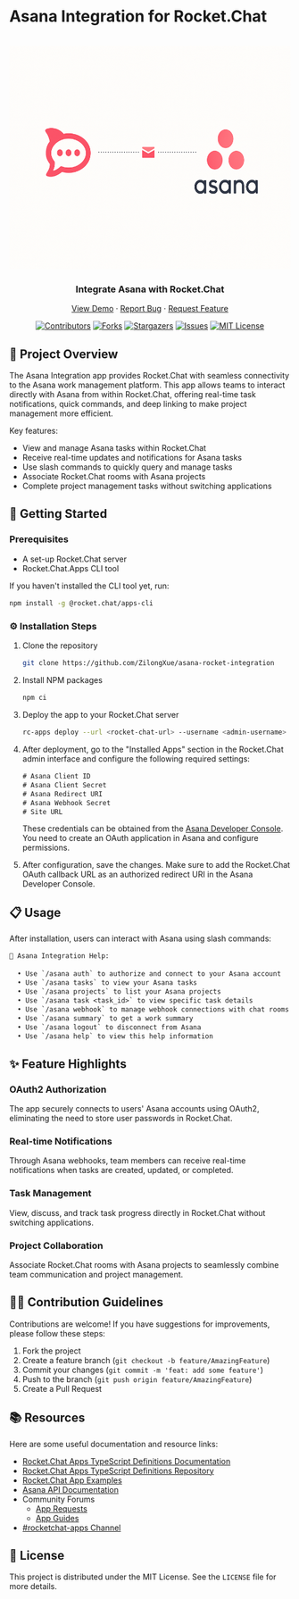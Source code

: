 # Asana Integration for Rocket.Chat

<!-- PROJECT LOGO -->
<br />
<div align="center">
  <a href="https://github.com/ZilongXue/asana-rocket-integration">
    <img src="asana-integration/logo.png" alt="Logo" width="600" height="400">
  </a>

  <h3 align="center">Integrate Asana with Rocket.Chat</h3>

  <p align="center">
    <a href="https://github.com/ZilongXue/asana-rocket-integration">View Demo</a>
    ·
    <a href="https://github.com/ZilongXue/asana-rocket-integration/issues">Report Bug</a>
    ·
    <a href="https://github.com/ZilongXue/asana-rocket-integration/issues">Request Feature</a>
  </p>
</div>

<div align="center">

[![Contributors][contributors-shield]][contributors-url]
[![Forks][forks-shield]][forks-url]
[![Stargazers][stars-shield]][stars-url]
[![Issues][issues-shield]][issues-url]
[![MIT License][license-shield]][license-url]

</div>

## 📜 Project Overview

The Asana Integration app provides Rocket.Chat with seamless connectivity to the Asana work management platform. This app allows teams to interact directly with Asana from within Rocket.Chat, offering real-time task notifications, quick commands, and deep linking to make project management more efficient.

Key features:

- View and manage Asana tasks within Rocket.Chat
- Receive real-time updates and notifications for Asana tasks
- Use slash commands to quickly query and manage tasks
- Associate Rocket.Chat rooms with Asana projects
- Complete project management tasks without switching applications

## 🚀 Getting Started

### Prerequisites

- A set-up Rocket.Chat server
- Rocket.Chat.Apps CLI tool

If you haven't installed the CLI tool yet, run:
```sh
npm install -g @rocket.chat/apps-cli
```

### ⚙️ Installation Steps

1. Clone the repository
   ```sh
   git clone https://github.com/ZilongXue/asana-rocket-integration
   ```

2. Install NPM packages
   ```sh
   npm ci
   ```

3. Deploy the app to your Rocket.Chat server
   ```sh
   rc-apps deploy --url <rocket-chat-url> --username <admin-username> --password <admin-password>
   ```

4. After deployment, go to the "Installed Apps" section in the Rocket.Chat admin interface and configure the following required settings:

   ```
   # Asana Client ID
   # Asana Client Secret
   # Asana Redirect URI
   # Asana Webhook Secret
   # Site URL
   ```

   These credentials can be obtained from the [Asana Developer Console](https://app.asana.com/0/developer-console). You need to create an OAuth application in Asana and configure permissions.

5. After configuration, save the changes. Make sure to add the Rocket.Chat OAuth callback URL as an authorized redirect URI in the Asana Developer Console.

## 📋 Usage

After installation, users can interact with Asana using slash commands:

```
👋 Asana Integration Help:

  • Use `/asana auth` to authorize and connect to your Asana account
  • Use `/asana tasks` to view your Asana tasks
  • Use `/asana projects` to list your Asana projects
  • Use `/asana task <task_id>` to view specific task details
  • Use `/asana webhook` to manage webhook connections with chat rooms
  • Use `/asana summary` to get a work summary
  • Use `/asana logout` to disconnect from Asana
  • Use `/asana help` to view this help information
```

## ✨ Feature Highlights

### OAuth2 Authorization

The app securely connects to users' Asana accounts using OAuth2, eliminating the need to store user passwords in Rocket.Chat.

### Real-time Notifications

Through Asana webhooks, team members can receive real-time notifications when tasks are created, updated, or completed.

### Task Management

View, discuss, and track task progress directly in Rocket.Chat without switching applications.

### Project Collaboration

Associate Rocket.Chat rooms with Asana projects to seamlessly combine team communication and project management.

## 🧑‍💻 Contribution Guidelines

Contributions are welcome! If you have suggestions for improvements, please follow these steps:

1. Fork the project
2. Create a feature branch (`git checkout -b feature/AmazingFeature`)
3. Commit your changes (`git commit -m 'feat: add some feature'`)
4. Push to the branch (`git push origin feature/AmazingFeature`)
5. Create a Pull Request

## 📚 Resources

Here are some useful documentation and resource links:

- [Rocket.Chat Apps TypeScript Definitions Documentation](https://rocketchat.github.io/Rocket.Chat.Apps-engine/)
- [Rocket.Chat Apps TypeScript Definitions Repository](https://github.com/RocketChat/Rocket.Chat.Apps-engine)
- [Rocket.Chat App Examples](https://github.com/graywolf336/RocketChatApps)
- [Asana API Documentation](https://developers.asana.com/docs)
- Community Forums
  - [App Requests](https://forums.rocket.chat/c/rocket-chat-apps/requests)
  - [App Guides](https://forums.rocket.chat/c/rocket-chat-apps/guides)
- [#rocketchat-apps Channel](https://open.rocket.chat/channel/rocketchat-apps)

## 📄 License

This project is distributed under the MIT License. See the `LICENSE` file for more details.

<!-- MARKDOWN LINKS & IMAGES -->
[contributors-shield]: https://img.shields.io/github/contributors/ZilongXue/asana-rocket-integration?style=for-the-badge
[contributors-url]: https://github.com/ZilongXue/asana-rocket-integration/graphs/contributors
[forks-shield]: https://img.shields.io/github/forks/ZilongXue/asana-rocket-integration?style=for-the-badge
[forks-url]: https://github.com/ZilongXue/asana-rocket-integration/network/members
[stars-shield]: https://img.shields.io/github/stars/ZilongXue/asana-rocket-integration?style=for-the-badge
[stars-url]: https://github.com/ZilongXue/asana-rocket-integration/stargazers
[issues-shield]: https://img.shields.io/github/issues/ZilongXue/asana-rocket-integration?style=for-the-badge
[issues-url]: https://github.com/ZilongXue/asana-rocket-integration/issues
[license-shield]: https://img.shields.io/github/license/ZilongXue/asana-rocket-integration?style=for-the-badge
[license-url]: https://github.com/ZilongXue/asana-rocket-integration/blob/main/LICENSE
